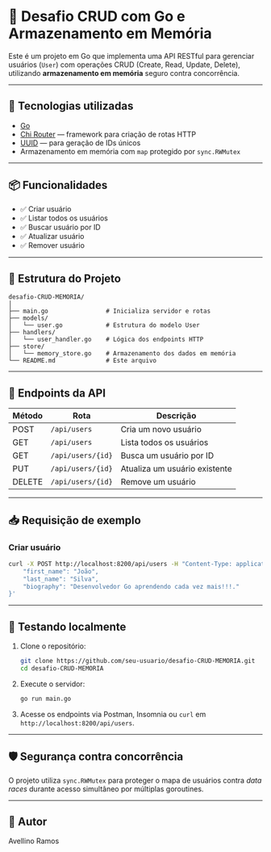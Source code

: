 # 🧠 Desafio CRUD com Go e Armazenamento em Memória

Este é um projeto em Go que implementa uma API RESTful para gerenciar usuários (`User`) com operações CRUD (Create, Read, Update, Delete), utilizando **armazenamento em memória** seguro contra concorrência.

---

## 🚀 Tecnologias utilizadas

- [Go](https://golang.org/)
- [Chi Router](https://github.com/go-chi/chi) — framework para criação de rotas HTTP
- [UUID](https://github.com/google/uuid) — para geração de IDs únicos
- Armazenamento em memória com `map` protegido por `sync.RWMutex`

---

## 📦 Funcionalidades

- ✅ Criar usuário
- ✅ Listar todos os usuários
- ✅ Buscar usuário por ID
- ✅ Atualizar usuário
- ✅ Remover usuário

---

## 📐 Estrutura do Projeto

```
desafio-CRUD-MEMORIA/
│
├── main.go                # Inicializa servidor e rotas
├── models/
│   └── user.go            # Estrutura do modelo User
├── handlers/
│   └── user_handler.go    # Lógica dos endpoints HTTP
├── store/
│   └── memory_store.go    # Armazenamento dos dados em memória
└── README.md              # Este arquivo
```

---

## 📡 Endpoints da API

| Método | Rota              | Descrição                     |
| ------ | ----------------- | ----------------------------- |
| POST   | `/api/users`      | Cria um novo usuário          |
| GET    | `/api/users`      | Lista todos os usuários       |
| GET    | `/api/users/{id}` | Busca um usuário por ID       |
| PUT    | `/api/users/{id}` | Atualiza um usuário existente |
| DELETE | `/api/users/{id}` | Remove um usuário             |

---

## 📥 Requisição de exemplo

### Criar usuário

```bash
curl -X POST http://localhost:8200/api/users -H "Content-Type: application/json" -d '{
    "first_name": "João",
    "last_name": "Silva",
    "biography": "Desenvolvedor Go aprendendo cada vez mais!!!."
}'
```

---

## 🧪 Testando localmente

1. Clone o repositório:

   ```bash
   git clone https://github.com/seu-usuario/desafio-CRUD-MEMORIA.git
   cd desafio-CRUD-MEMORIA
   ```

2. Execute o servidor:

   ```bash
   go run main.go
   ```

3. Acesse os endpoints via Postman, Insomnia ou `curl` em `http://localhost:8200/api/users`.

---

## 🛡 Segurança contra concorrência

O projeto utiliza `sync.RWMutex` para proteger o mapa de usuários contra _data races_ durante acesso simultâneo por múltiplas goroutines.

---

## 📄 Autor

Avellino Ramos
